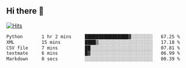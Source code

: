 ## Hi there 👋

<!--
**alihaqberdi/alihaqberdi** is a ✨ _special_ ✨ repository because its `README.md` (this file) appears on your GitHub profile.

Here are some ideas to get you started:

- 🔭 I’m currently working on ...
- 🌱 I’m currently learning ...
- 👯 I’m looking to collaborate on ...
- 🤔 I’m looking for help with ...
- 💬 Ask me about ...
- 📫 How to reach me: ...
- 😄 Pronouns: ...
- ⚡ Fun fact: ...
-->

[![Hits](https://hits.sh/github.com/alihaqberdi.svg)](https://hits.sh/github.com/alihaqberdi/)

<!--START_SECTION:waka-->

```txt
Python       1 hr 2 mins     ████████████████▓░░░░░░░░   67.25 %
XML          15 mins         ████▒░░░░░░░░░░░░░░░░░░░░   17.18 %
CSV file     7 mins          ██░░░░░░░░░░░░░░░░░░░░░░░   07.81 %
textmate     6 mins          █▓░░░░░░░░░░░░░░░░░░░░░░░   06.99 %
Markdown     0 secs          ░░░░░░░░░░░░░░░░░░░░░░░░░   00.39 %
```

<!--END_SECTION:waka-->
